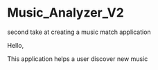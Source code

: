 # Music_Analyzer_V2
second take at creating a music match application

Hello,

This application helps a user discover new music 
